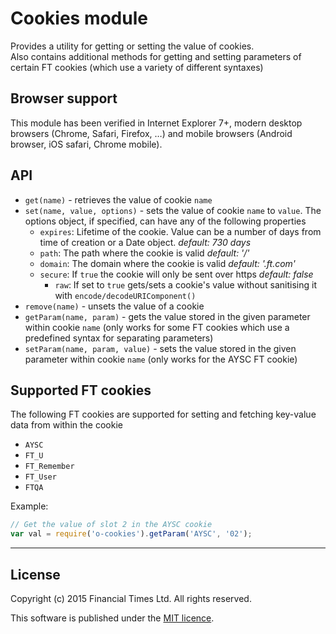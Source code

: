 # Cookies module

Provides a utility for getting or setting the value of cookies.  
Also contains additional methods for getting and setting parameters of certain
FT cookies (which use a variety of different syntaxes)

## Browser support
This module has been verified in Internet Explorer 7+, modern desktop browsers
(Chrome, Safari, Firefox, …) and mobile browsers (Android browser, iOS safari,
Chrome mobile).

## API

* `get(name)` - retrieves the value of cookie `name`
* `set(name, value, options)` - sets the value of cookie `name` to `value`.
	The options object, if specified, can have any of the following properties
	* `expires`: Lifetime of the cookie. Value can be a number of days from
		time of creation or a Date object. *default: 730 days*
	* `path`: The path where the cookie is valid *default: '/'*
	* `domain`: The domain where the cookie is valid *default: '.ft.com'*
	* `secure`: If `true` the cookie will only be sent over https *default: false*
		* `raw`: If set to `true` gets/sets a cookie's value without sanitising
			it with `encode/decodeURIComponent()`
* `remove(name)` - unsets the value of a cookie
* `getParam(name, param)` - gets the value stored in the given parameter
	within cookie `name` (only works for some FT cookies which use a predefined
	syntax for separating parameters)
* `setParam(name, param, value)` - sets the value stored in the given
	parameter within cookie `name` (only works for the AYSC FT cookie)

## Supported FT cookies

The following FT cookies are supported for setting and fetching
key-value data from within the cookie

* `AYSC`
* `FT_U`
* `FT_Remember`
* `FT_User`
* `FTQA`

Example:

```javascript
// Get the value of slot 2 in the AYSC cookie
var val = require('o-cookies').getParam('AYSC', '02');
```

----

## License

Copyright (c) 2015 Financial Times Ltd. All rights reserved.

This software is published under the [MIT licence](http://opensource.org/licenses/MIT).
